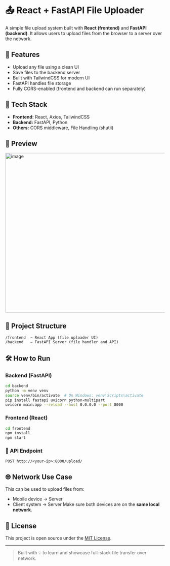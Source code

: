 # 📤 React + FastAPI File Uploader

A simple file upload system built with **React (frontend)** and **FastAPI (backend)**. It allows users to upload files from the browser to a server over the network.

## 🚀 Features

- Upload any file using a clean UI
- Save files to the backend server
- Built with TailwindCSS for modern UI
- FastAPI handles file storage
- Fully CORS-enabled (frontend and backend can run separately)

## 🧰 Tech Stack

- **Frontend:** React, Axios, TailwindCSS
- **Backend:** FastAPI, Python
- **Others:** CORS middleware, File Handling (shutil)

## 📸 Preview

<img width="765" height="502" alt="image" src="https://github.com/user-attachments/assets/1e833ff5-cced-4746-bcb1-9356e1c16e04" />

## 📂 Project Structure

```
/frontend  → React App (file uploader UI)
/backend   → FastAPI Server (file handler and API)
```

## 🛠️ How to Run

### Backend (FastAPI)
```bash
cd backend
python -m venv venv
source venv/bin/activate  # On Windows: venv\Scripts\activate
pip install fastapi uvicorn python-multipart
uvicorn main:app --reload --host 0.0.0.0 --port 8000
```

### Frontend (React)
```bash
cd frontend
npm install
npm start
```

### 📡 API Endpoint
```
POST http://<your-ip>:8000/upload/
```

## 🌐 Network Use Case

This can be used to upload files from:
- Mobile device → Server
- Client system → Server
Make sure both devices are on the **same local network**.

## 📜 License

This project is open source under the [MIT License](LICENSE).

---

> Built with 💡 to learn and showcase full-stack file transfer over network.
